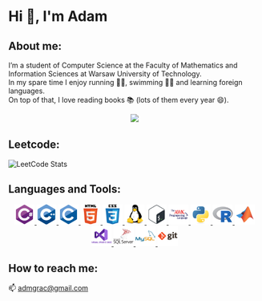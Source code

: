 # Hi 👋, I'm Adam 
## About me:
I’m a student of Computer Science at the Faculty of Mathematics and Information Sciences at Warsaw University of Technology. \
In my spare time I enjoy running 🏃‍♂️, swimming 🏊‍♂️ and learning foreign languages. \
On top of that, I love reading books 📚 (lots of them every year 😄).

<p align="center">
  <img src="https://github-readme-stats.vercel.app/api/top-langs/?username=adamgracikowski&langs_count=10&theme=light&layout=compact&hide_border=false" />
</p>

## Leetcode:

![LeetCode Stats](https://leetcard.jacoblin.cool/_adgrac?theme=light&font=BenchNine)

## Languages and Tools:

<div align="center">
<a href="https://en.wikipedia.org/wiki/C_Sharp_(programming_language)" target="_blank"> 
  <img src="https://raw.githubusercontent.com/devicons/devicon/master/icons/csharp/csharp-original.svg" alt="csharp" width="40" height="40"/>
</a>
<a href="https://en.wikipedia.org/wiki/C%2B%2B" target="_blank">
  <img src="https://raw.githubusercontent.com/devicons/devicon/master/icons/cplusplus/cplusplus-original.svg" alt="cplusplus" width="40" height="40"/> 
</a>
<a href="https://en.wikipedia.org/wiki/C_(programming_language)" target="_blank"> 
  <img src="https://raw.githubusercontent.com/devicons/devicon/master/icons/c/c-original.svg" alt="c" width="40" height="40"/> 
</a>
<a href="https://en.wikipedia.org/wiki/HTML" target="_blank"> 
  <img src="https://raw.githubusercontent.com/devicons/devicon/master/icons/html5/html5-original-wordmark.svg" alt="html5" width="40" height="40"/> 
</a> 
<a href="https://en.wikipedia.org/wiki/CSS" target="_blank"> 
  <img src="https://raw.githubusercontent.com/devicons/devicon/master/icons/css3/css3-original-wordmark.svg" alt="css3" width="40" height="40"/> 
</a>
<a href="https://en.wikipedia.org/wiki/Linux" target="_blank">
  <img src="https://raw.githubusercontent.com/devicons/devicon/master/icons/linux/linux-original.svg" alt="linux" width="40" height="40"/> 
</a>
<a href="https://en.wikipedia.org/wiki/Bash_(Unix_shell)" target="_blank">
  <img src="https://raw.githubusercontent.com/devicons/devicon/master/icons/bash/bash-original.svg" alt="bash" width="40" height="40"/> 
</a>
<a href="https://en.wikipedia.org/wiki/AWK" target="_blank">
  <img src="https://raw.githubusercontent.com/devicons/devicon/master/icons/awk/awk-original-wordmark.svg" alt="awk" width="40" height="40"/> 
</a>
<a href="https://www.python.org" target="_blank"> 
  <img src="https://raw.githubusercontent.com/devicons/devicon/master/icons/python/python-original.svg" alt="python" width="40" height="40"/> 
</a>
<a href="https://en.wikipedia.org/wiki/R_(programming_language)" target="_blank"> 
  <img src="https://raw.githubusercontent.com/devicons/devicon/master/icons/r/r-original.svg" alt="r" width="40" height="40"/> 
</a>
<a href="https://en.wikipedia.org/wiki/MATLAB" target="_blank"> 
  <img src="https://raw.githubusercontent.com/devicons/devicon/master/icons/matlab/matlab-original.svg" alt="matlab" width="40" height="40"/> 
</a>
<a href="https://en.wikipedia.org/wiki/Visual_Studio" target="_blank"> 
  <img src="https://raw.githubusercontent.com/devicons/devicon/master/icons/visualstudio/visualstudio-original-wordmark.svg" alt="visualstudio" width="40" height="40"/> 
</a>
<a href="https://en.wikipedia.org/wiki/Microsoft_SQL_Server" target="_blank"> 
  <img src="https://raw.githubusercontent.com/devicons/devicon/master/icons/microsoftsqlserver/microsoftsqlserver-original-wordmark.svg" alt="mssqlserver" width="40" height="40"/> 
</a>
<a href="https://en.wikipedia.org/wiki/MySQL" target="_blank"> 
  <img src="https://raw.githubusercontent.com/devicons/devicon/master/icons/mysql/mysql-original-wordmark.svg" alt="mysql" width="40" height="40"/> 
</a>
<a href="https://en.wikipedia.org/wiki/Git" target="_blank"> 
  <img src="https://raw.githubusercontent.com/devicons/devicon/master/icons/git/git-original-wordmark.svg" alt="git" width="40" height="40"/> 
</a>
</div>

## How to reach me:
📫  admgrac@gmail.com
<!--
<p align="center">
  <img style="width: 50%" src="readme-banner.gif" alt="README Banner"/>
</p>
-->

